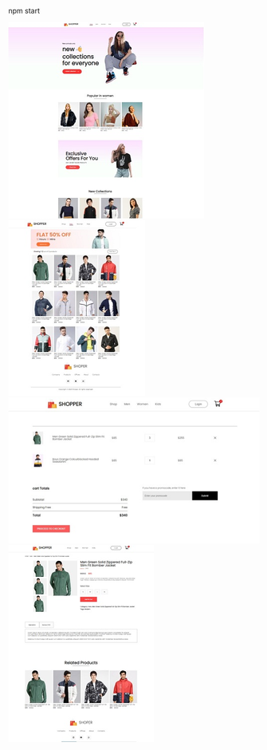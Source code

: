 
npm start 


![ilustration](https://github.com/Topchak/Potrfolio-ShopReact/raw/main/screen-1.jpg)
![ilustration](https://github.com/Topchak/Potrfolio-ShopReact/raw/main/screen-2.jpg)
![ilustration](https://github.com/Topchak/Potrfolio-ShopReact/raw/main/screen-4.jpg)
![ilustration](https://github.com/Topchak/Potrfolio-ShopReact/raw/main/screen-3.jpg)

